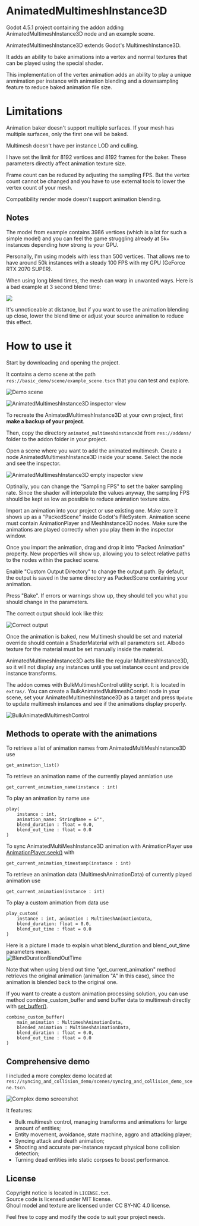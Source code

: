 # AnimatedMultimeshInstance3D

Godot 4.5.1 project containing the addon adding AnimatedMultimeshInstance3D node and an example scene.

AnimatedMultimeshInstance3D extends Godot's MultimeshInstance3D.

It adds an ability to bake animations into a vertex and normal textures that can be played using the special shader.

This implementation of the vertex animation adds an ability to play a unique anmimation per instance with animation blending and a downsampling feature to reduce baked animation file size.


# Limitations

Animation baker doesn't support multiple surfaces. If your mesh has multiple surfaces, only the first one will be baked.

Multimesh doesn't have per instance LOD and culling.

I have set the limit for 8192 vertices and 8192 frames for the baker. These parameters directly affect animation texture size.

Frame count can be reduced by adjusting the sampling FPS. But the vertex count cannot be changed and you have to use external tools to lower the vertex count of your mesh.

Compatibility render mode doesn't support animation blending.

## Notes

The model from example contains 3986 vertices (which is a lot for such a simple model) and you can feel the game struggling already at 5k+ instances depending how strong is your GPU.

Personally, I'm using models with less than 500 vertices. That allows me to have around 50k instances with a steady 100 FPS with my GPU (GeForce RTX 2070 SUPER).

When using long blend times, the mesh can warp in unwanted ways. Here is a bad example at 3 second blend time:

<img src="images/Gif1.gif">

It's unnoticeable at distance, but if you want to use the animation blending up close, lower the blend time or adjust your source animation to reduce this effect.

# How to use it

Start by downloading and opening the project.

It contains a demo scene at the path `res://basic_demo/scene/example_scene.tscn` that you can test and explore.

![Demo scene](images/Screenshot2.png)

![AnimatedMultimeshInstance3D inspector view](images/Screenshot1.png)


To recreate the AnimatedMultimeshInstance3D at your own project, first **make a backup of your project**.

Then, copy the directory `animated_multimeshinstance3d` from `res://addons/` folder to the addon folder in your project.

Open a scene where you want to add the animated multimesh. Create a node AnimatedMultimeshInstance3D inside your scene. Select the node and see the inspector.

![AnimatedMultimeshInstance3D empty inspector view](images/Screenshot3.png)

Optinally, you can change the "Sampling FPS" to set the baker sampling rate. Since the shader will interpolate the values anyway, the sampling FPS should be kept as low as possible to reduce animation texture size.

Import an animation into your project or use existing one. Make sure it shows up as a "PackedScene" inside Godot's FileSystem. Animation scene must contain AnimationPlayer and MeshInstance3D nodes. Make sure the animations are played correctly when you play them in the inspector window. 

Once you import the animation, drag and drop it into "Packed Animation" property. New properties will show up, allowing you to select relative paths to the nodes within the packed scene. 

Enable "Custom Output Directory" to change the output path. By default, the output is saved in the same directory as PackedScene containing your animation.

Press "Bake". If errors or warnings show up, they should tell you what you should change in the parameters.

The correct output should look like this:

![Correct output](images/Screenshot4.png)

Once the animation is baked, new Multimesh should be set and material override should contain a ShaderMaterial with all parameters set. Albedo texture for the material must be set manually inside the material.

AnimatedMultimeshInstance3D acts like the regular MultimeshInstance3D, so it will not display any instances until you set instance count and provide instance transforms.

The addon comes with BulkMultimeshControl utility script. It is located in `extras/`. You can create a BulkAnimatedMultimeshControl node in your scene, set your AnimatedMultimeshInstance3D as a target and press `Update` to update multimesh instances and see if the animations display properly.

![BulkAnimatedMultimeshControl](images/Screenshot5.png)

## Methods to operate with the animations

To retrieve a list of animation names from AnimatedMultiMeshInstance3D use  
```GDScript
get_animation_list()
```

To retrieve an animation name of the currently played anmiation use  
```GDScript
get_current_animation_name(instance : int)
```

To play an animation by name use  
```GDScript
play(
    instance : int,
    animation_name: StringName = &"",
    blend_duration : float = 0.0,
    blend_out_time : float = 0.0
)
```

To sync AnimatedMultiMeshInstance3D animation with AnimationPlayer use [AnimationPlayer.seek()](https://docs.godotengine.org/en/stable/classes/class_animationplayer.html#class-animationplayer-method-seek) with  
```GDScript
get_current_animation_timestamp(instance : int)
```

To retrieve an animation data (MultimeshAnimationData) of currently played animation use  
```GDScript
get_current_animation(instance : int)
```

To play a custom animation from data use  
```GDScript
play_custom(
    instance : int, animation : MultimeshAnimationData,
    blend_duration: float = 0.0,
    blend_out_time : float = 0.0
)
```

Here is a picture I made to explain what blend_duration and blend_out_time parameters mean.  
![BlendDurationBlendOutTime](images/BlendDurationBlendOutTime.png)

Note that when using blend out time "get_current_animation" method retrieves the original animation (animation "A" in this case), since the animation is blended back to the original one.

If you want to create a custom animation processing solution, you can use method combine_custom_buffer and send buffer data to multimesh directly with [set_buffer()](https://docs.godotengine.org/en/stable/classes/class_multimesh.html#class-multimesh-property-buffer).  
```GDScript
combine_custom_buffer(
    main_animation : MultimeshAnimationData,
    blended_animation : MultimeshAnimationData,
    blend_duration : float = 0.0,
    blend_out_time : float = 0.0
)
```

## Comprehensive demo

I included a more complex demo located at `res://syncing_and_collision_demo/scenes/syncing_and_collision_demo_scene.tscn`.

![Complex demo screenshot](images/Screenshot6.png)

It features:
- Bulk multimesh control, managing transforms and animations for large amount of entities;
- Entity movement, avoidance, state machine, aggro and attacking player;
- Syncing attack and death animation;
- Shooting and accurate per-instance raycast physical bone collision detection;
- Turning dead entities into static corpses to boost performance.

## License

Copyright notice is located in `LICENSE.txt`.  
Source code is licensed under MIT license.  
Ghoul model and texture are licensed under CC BY-NC 4.0 license.


Feel free to copy and modify the code to suit your project needs.
